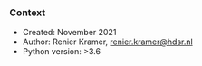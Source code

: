 ### Context
* Created: November 2021
* Author: Renier Kramer, renier.kramer@hdsr.nl
* Python version: >3.6
